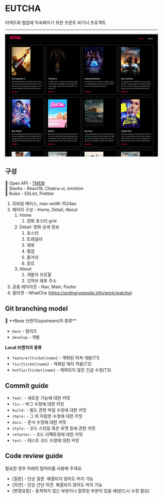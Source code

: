 # EUTCHA

리액트와 협업에 익숙해지기 위한 프론트 비기너 프로젝트

---

![Preview](./PREVIEW.png)

## 구성

📌 Open API - [TMDB](https://developer.themoviedb.org/docs/getting-started)<br/>
📌 Stacks - React18, Chakra-ui, emotion<br/>
📌 Rules - ESLint, Prettier

1. 모바일 베이스, max-width 1024px
2. 페이지 구성 - Home, Detail, About
   1. Home
      1. 영화 포스터 grid
   2. Detail: 영화 상세 정보
      1. 포스터
      2. 트레일러
      3. 제목
      4. 평점
      5. 줄거리
      6. 장르   
   3. About
      1. 개발자 프로필
      2. 깃허브 레포 주소
3. 공용 레이아웃 - Nav, Main, Footer
4. 컬러셋 - WhatCha (https://ordinarypeople.info/work/watcha)

## Git branching model

<aside>
📌 **Base 브랜치(upstream)의 종류**

- `main` - 릴리즈
- `develop` - 개발

**Local 브랜치의 종류**

- `feature/{ticket|name}` - 계획된 피쳐 개발(T1)
- `fix/{ticket|name}` - 계획된 패치 적용(T2)
- `hotfix/{ticket|name}` - 계획되지 않은 긴급 수정(T3)
</aside>

## Commit guide

- `feat:` - 새로운 기능에 대한 커밋
- `fix:` - 버그 수정에 대한 커밋
- `build:` - 빌드 관련 파일 수정에 대한 커밋
- `chore:` - 그 외 자잘한 수정에 대한 커밋
- `docs:` - 문서 수정에 대한 커밋
- `style:` - 코드 스타일 혹은 포맷 등에 관한 커밋
- `refactor:` - 코드 리팩토링에 대한 커밋
- `test:` - 테스트 코드 수정에 대한 커밋

## Code review guide

필요한 경우 아래의 말머리를 사용해 주세요.

- [질문] - 단순 질문. 해결되지 않아도 머지 가능
- [의견] - 단순 간단 의견. 해결되지 않아도 머지 가능
- [변경요청] - 동작하지 않는 부분이나 잘못된 부분이 있을 때(반드시 수정 필요)
